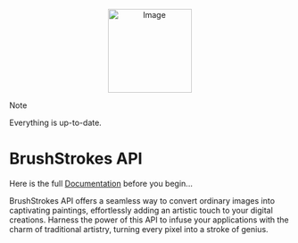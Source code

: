 <p align="center">
  <img src="https://axxndntrgpbdwsznupdx.supabase.co/storage/v1/object/public/Logo/BrushStrokes_200.jpeg" alt="Image" style="width: 150px;"/>
  
</p>

> [!NOTE]
> Everything is up-to-date.

# BrushStrokes API
Here is the full [Documentation](https://github.com/ReddyKousic/BrushStrokes/wiki) before you begin...

BrushStrokes API offers a seamless way to convert ordinary images into captivating paintings, effortlessly adding an artistic touch to your digital creations. Harness the power of this API to infuse your applications with the charm of traditional artistry, turning every pixel into a stroke of genius.
